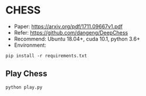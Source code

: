 # CHESS
* Paper: https://arxiv.org/pdf/1711.09667v1.pdf
* Refer: https://github.com/dangeng/DeepChess
* Recommend: Ubuntu 18.04+, cuda 10.1, python 3.6+
* Environment:
```
pip install -r requirements.txt
```
## Play Chess
```
python play.py
```
